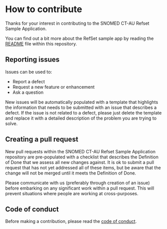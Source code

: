 # How to contribute

Thanks for your interest in contributing to the SNOMED CT-AU Refset Sample Application.

You can find out a bit more about the RefSet sample app by reading the [README](README.md)
file within this repository.

## Reporting issues

Issues can be used to:

* Report a defect
* Request a new feature or enhancement
* Ask a question

New issues will be automatically populated with a template that highlights the
information that needs to be submitted with an issue that describes a defect. If
the issue is not related to a defect, please just delete the template and
replace it with a detailed description of the problem you are trying to solve.

## Creating a pull request

New pull requests within the SNOMED CT-AU Refset Sample Application repository are 
pre-populated with a checklist that describes the Definition of Done that we assess 
all new changes against. It is ok to submit a pull request that has not yet addressed 
all of these items, but be aware that the change will not be merged until it meets the
Definition of Done.

Please communicate with us (preferably through creation of an issue) before
embarking on any significant work within a pull request. This will prevent
situations where people are working at cross-purposes.

## Code of conduct

Before making a contribution, please read the
[code of conduct](CODE_OF_CONDUCT.md).

